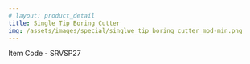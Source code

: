 ```yaml
---
# layout: product_detail
title: Single Tip Boring Cutter
img: /assets/images/special/singlwe_tip_boring_cutter_mod-min.png
---
```

Item Code - SRVSP27